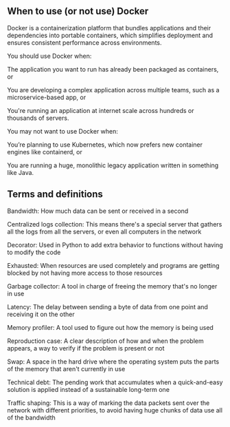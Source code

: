 ## When to use (or not use) Docker

Docker is a containerization platform that bundles applications and their dependencies into portable containers, which simplifies deployment and ensures consistent performance across environments.

You should use Docker when:

The application you want to run has already been packaged as containers, or

You are developing a complex application across multiple teams, such as a microservice-based app, or

You're running an application at internet scale across hundreds or thousands of servers.

You may not want to use Docker when:

You’re planning to use Kubernetes, which now prefers new container engines like containerd, or

You are running a huge, monolithic legacy application written in something like Java.

## Terms and definitions

Bandwidth: How much data can be sent or received in a second

Centralized logs collection: This means there's a special server that gathers all the logs from all the servers, or even all computers in the network

Decorator: Used in Python to add extra behavior to functions without having to modify the code

Exhausted: When resources are used completely and programs are getting blocked by not having more access to those resources

Garbage collector: A tool in charge of freeing the memory that's no longer in use

Latency: The delay between sending a byte of data from one point and receiving it on the other

Memory profiler: A tool used to figure out how the memory is being used

Reproduction case: A clear description of how and when the problem appears, a way to verify if the problem is present or not

Swap: A space in the hard drive where the operating system puts the parts of the memory that aren't currently in use

Technical debt: The pending work that accumulates when a quick-and-easy solution is applied instead of a sustainable long-term one

Traffic shaping: This is a way of marking the data packets sent over the network with different priorities, to avoid having huge chunks of data use all of the bandwidth
